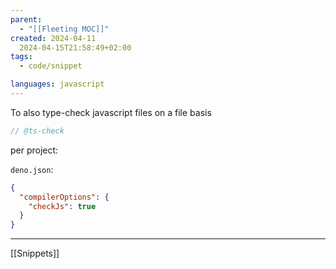 ```yaml
---
parent:
  - "[[Fleeting MOC]]"
created: 2024-04-11
  2024-04-15T21:58:49+02:00
tags:
  - code/snippet

languages: javascript
---
```


To also type-check javascript files on a file basis

```js
// @ts-check
```

per project:

`deno.json`:

```json
{
  "compilerOptions": {
    "checkJs": true
  }
}
```

---

[[Snippets]]
